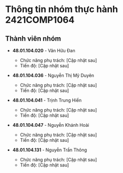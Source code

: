 # Thông tin nhóm thực hành 2421COMP1064

## Thành viên nhóm

- **48.01.104.020** - Văn Hữu Đan
  - Chức năng phụ trách: [Cập nhật sau]
  - Tiến độ: [Cập nhật sau]
- **48.01.104.036** - Nguyễn Thị Mỹ Duyên

  - Chức năng phụ trách: [Cập nhật sau]
  - Tiến độ: [Cập nhật sau]

- **48.01.104.041** - Trịnh Trung Hiển

  - Chức năng phụ trách: [Cập nhật sau]
  - Tiến độ: [Cập nhật sau]

- **48.01.104.047** - Nguyễn Khánh Hoài

  - Chức năng phụ trách: [Cập nhật sau]
  - Tiến độ: [Cập nhật sau]

- **48.01.104.131** - Nguyễn Trần Thông
  - Chức năng phụ trách: [Cập nhật sau]
  - Tiến độ: [Cập nhật sau]
